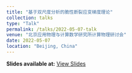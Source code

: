 ```yaml
---
title: "基于双尺度分析的脆性断裂应变梯度理论"
collection: talks
type: "Talk"
permalink: /talks/2022-05-07-talk
venue: "北京应用物理与计算数学研究所计算物理研讨会"
date: 2022-05-07
location: "Beijing, China"
---
```

**Slides available at:** [View Slides](https://sukaku-r.github.io/raoyipeng.github.io/files/slide_20220507.pdf)

